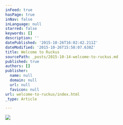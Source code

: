 ```yaml
---
inFeed: true
hasPage: true
inNav: false
inLanguage: null
starred: false
keywords: []
description: ''
datePublished: '2015-10-26T16:02:42.211Z'
dateModified: '2015-10-26T15:58:07.638Z'
title: Welcome to Ruckus
sourcePath: _posts/2015-10-14-welcome-to-ruckus.md
published: true
authors: []
publisher:
  name: null
  domain: null
  url: null
  favicon: null
url: welcome-to-ruckus/index.html
_type: Article

---
```

![](https://the-grid-user-content.s3-us-west-2.amazonaws.com/b449dc26-b14d-4e82-98c5-bc32a4324dc9.png)

>